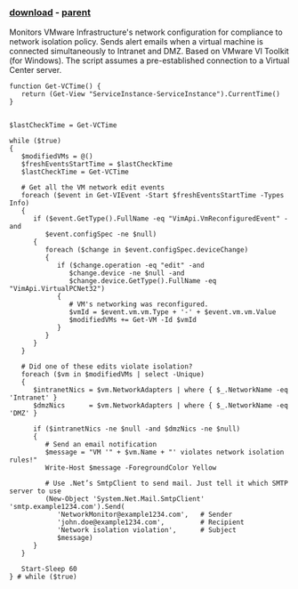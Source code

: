 ﻿---
pid:            943
poster:         Andrey Anastasov
title:          
date:           2009-03-13 04:08:27
format:         posh
parent:         942
parent:         942

---

# 

### [download](943.ps1) - [parent](942.md)

Monitors VMware Infrastructure's network configuration for compliance to network isolation policy. Sends alert emails when a virtual machine is connected simultaneously to Intranet and DMZ. Based on VMware VI Toolkit (for Windows). The script assumes a pre-established connection to a Virtual Center server.

```posh
function Get-VCTime() {
   return (Get-View "ServiceInstance-ServiceInstance").CurrentTime()
}


$lastCheckTime = Get-VCTime

while ($true)
{
   $modifiedVMs = @()
   $freshEventsStartTime = $lastCheckTime
   $lastCheckTime = Get-VCTime
   
   # Get all the VM network edit events
   foreach ($event in Get-VIEvent -Start $freshEventsStartTime -Types Info)
   {
      if ($event.GetType().FullName -eq "VimApi.VmReconfiguredEvent" -and
         $event.configSpec -ne $null)
      {
         foreach ($change in $event.configSpec.deviceChange)
         {
            if ($change.operation -eq "edit" -and
               $change.device -ne $null -and
               $change.device.GetType().FullName -eq "VimApi.VirtualPCNet32")
            {
               # VM's networking was reconfigured.
               $vmId = $event.vm.vm.Type + '-' + $event.vm.vm.Value
               $modifiedVMs += Get-VM -Id $vmId
            }
         }
      }
   }

   # Did one of these edits violate isolation?
   foreach ($vm in $modifiedVMs | select -Unique)
   {
      $intranetNics = $vm.NetworkAdapters | where { $_.NetworkName -eq 'Intranet' }
      $dmzNics      = $vm.NetworkAdapters | where { $_.NetworkName -eq 'DMZ' }

      if ($intranetNics -ne $null -and $dmzNics -ne $null)
      {
         # Send an email notification
         $message = "VM '" + $vm.Name + "' violates network isolation rules!"
         Write-Host $message -ForegroundColor Yellow
         
         # Use .Net’s SmtpClient to send mail. Just tell it which SMTP server to use
         (New-Object 'System.Net.Mail.SmtpClient' 'smtp.example1234.com').Send(
            'NetworkMonitor@example1234.com',   # Sender
            'john.doe@example1234.com',         # Recipient
            'Network isolation violation',      # Subject
            $message)
      }
   }

   Start-Sleep 60
} # while ($true)
```
